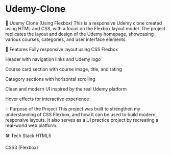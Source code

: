 # Udemy-Clone
📘 Udemy Clone (Using Flexbox)
This is a responsive Udemy clone created using HTML and CSS, with a focus on the Flexbox layout model. The project replicates the layout and design of the Udemy homepage, showcasing various courses, categories, and user interface elements.

🚀 Features
Fully responsive layout using CSS Flexbox

Header with navigation links and Udemy logo

Course card section with course image, title, and rating

Category sections with horizontal scrolling

Clean and modern UI inspired by the real Udemy platform

Hover effects for interactive experience

💡 Purpose of the Project
This project was built to strengthen my understanding of CSS Flexbox, and how it can be used to build modern, responsive layouts. It also serves as a UI practice project by recreating a real-world web platform.

🛠️ Tech Stack
HTML5

CSS3 (Flexbox)
